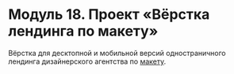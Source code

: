 # Модуль 18. Проект «Вёрстка лендинга по макету»
Вёрстка для десктопной и мобильной версий одностраничного лендинга дизайнерского агентства по [макету](https://www.figma.com/file/TdXgADLSbn7npH24qcjkAg/IC-%22Repair-Design-Project%22?type=design&node-id=1-5793&mode=design&t=ATlsJP9vu5Y3ZdDz-0).
